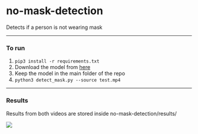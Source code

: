 # no-mask-detection
Detects if a person is not wearing mask

----------------------------------------------

### To run
1. `pip3 install -r requirements.txt`
2. Download the model from [here](https://drive.google.com/file/d/1Efbrx6XrASeCexIiQpf_daIKo-raQBEQ/view?usp=sharing)
3. Keep the model in the main folder of the repo
4. `python3 detect_mask.py --source test.mp4`

----------------------------------------------

### Results
Results from both videos are stored inside no-mask-detection/results/ 

![](out.gif)
